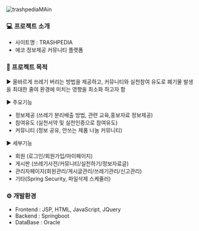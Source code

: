 ![trashpediaMAin](https://github.com/ES1230/ES1230.github.io/assets/153258776/9065af08-63ac-4304-8dcc-09bfa2d790c3)

### 💻 프로젝트 소개
- 사이트명 : TRASHPEDIA
- 에코 정보제공 커뮤니티 플랫폼

### 📕 프로젝트 목적
  
▶ 올바르게 쓰레기 버리는 방법을 제공하고, 커뮤니티와 실천참여 유도로 폐기물 발생을 최대한 줄여
환경에 미치는 영향을 최소화 하고자 함

▶ 주요기능
- 정보제공 (쓰레기 분리배출 방법, 관련 교육,홍보자료 정보제공)
- 참여유도 (실천서약 및 실천인증으로 참여유도)
- 커뮤니티 (정보 공유, 안쓰는 제품 나눔 커뮤니티)

▶ 세부기능
- 회원 (로그인/회원가입/마이페이지)
- 게시판 (쓰레기사전/커뮤니티/실천하기/정보자료글)
- 관리자페이지(회원관리/게시글관리/쓰레기관리/신고관리)
- 기타(Spring Security, 파일삭제 스케쥴러)

### ⚙ 개발환경

- Frontend : JSP, HTML, JavaScript, JQuery
- Backend :  Springboot
- DataBase : Oracle


